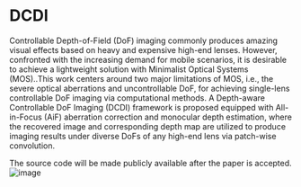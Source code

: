 # DCDI
Controllable Depth-of-Field (DoF) imaging commonly produces amazing visual effects based on heavy and expensive high-end lenses. However, confronted with the increasing demand for mobile scenarios, it is desirable to achieve a lightweight solution with Minimalist Optical Systems (MOS)..This work centers around two major limitations of MOS, i.e., the severe optical aberrations and uncontrollable DoF, for achieving single-lens controllable DoF imaging via computational methods. A Depth-aware Controllable DoF Imaging (DCDI) framework is proposed equipped with All-in-Focus (AiF) aberration correction and monocular depth estimation, where the recovered image and corresponding depth map are utilized to produce imaging results under diverse DoFs of any high-end lens via patch-wise convolution.


The source code will be made publicly available after the paper is accepted.
![image](https://github.com/XiaolongQian/DCDI/blob/main/real_world_result.png)
